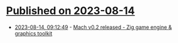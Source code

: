 # [Published on 2023-08-14](index.md)

* [2023-08-14, 09:12:49](https://lobste.rs/s/mehlbg/mach_v0_2_released_zig_game_engine) - [Mach v0.2 released - Zig game engine & graphics toolkit](https://devlog.hexops.com/2023/mach-v0.2-released/)

